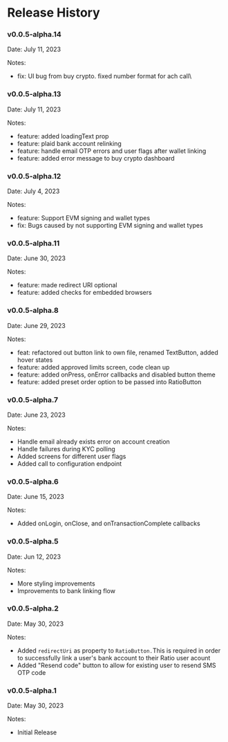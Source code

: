 # Release History

### v0.0.5-alpha.14

Date: July 11, 2023

Notes:

* fix: UI bug from buy crypto. fixed number format for ach call\


### v0.0.5-alpha.13

Date: July 11, 2023

Notes:

* feature: added loadingText prop&#x20;
* feature: plaid bank account relinking&#x20;
* feature: handle email OTP errors and user flags after wallet linking
* feature: added error message to buy crypto dashboard&#x20;

### v0.0.5-alpha.12

Date: July 4, 2023

Notes:

* feature: Support EVM signing and wallet types
* fix: Bugs caused by not supporting EVM signing and wallet types

### v0.0.5-alpha.11

Date: June 30, 2023

Notes:

* feature: made redirect URI optional
* feature: added checks for embedded browsers

### v0.0.5-alpha.8

Date: June 29, 2023

Notes:

* feat: refactored out button link to own file, renamed TextButton, added hover states&#x20;
* feature: added approved limits screen, code clean up
* feature: added onPress, onError callbacks and disabled button theme
* feature: added preset order option to be passed into RatioButton

### v0.0.5-alpha.7

Date: June 23, 2023

Notes:

* Handle email already exists error on account creation
* Handle failures during KYC polling
* Added screens for different user flags
* Added call to configuration endpoint

### v0.0.5-alpha.6

Date: June 15, 2023

Notes:

* Added onLogin, onClose, and onTransactionComplete callbacks

### v0.0.5-alpha.5

Date: Jun 12, 2023

Notes:

* More styling improvements
* Improvements to bank linking flow

### v0.0.5-alpha.2

Date: May 30, 2023

Notes:

* Added `redirectUri` as property to `RatioButton.`This is required in order to successfully link a user's bank account to their Ratio user acount
* Added "Resend code" button to allow for existing user to resend SMS OTP code

### v0.0.5-alpha.1

Date: May 30, 2023

Notes:

* Initial Release

